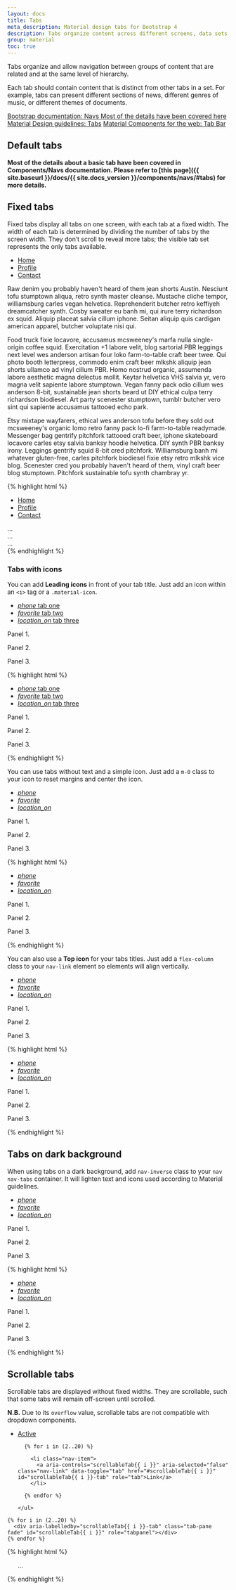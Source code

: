 ```yaml
---
layout: docs
title: Tabs
meta_description: Material design tabs for Bootstrap 4
description: Tabs organize content across different screens, data sets, and other interactions.
group: material
toc: true
---
```


Tabs organize and allow navigation between groups of content that are related and at the same level of hierarchy.

Each tab should contain content that is distinct from other tabs in a set. For example, tabs can present different sections of news, different genres of music, or different themes of documents.

<div class="list-group mt-lg-5">
    <a href="{{ site.baseurl }}/docs/{{ site.docs_version }}/components/buttons/" target="_blank" class="list-group-item list-group-item-action lgi-icon-bs">Bootstrap documentation: Navs
      <span class="d-block font-weight-normal text-black-secondary"> Most of the details have been covered here</span>
    </a>
    <a href="https://material.io/components/tabs/" target="_blank" class="list-group-item list-group-item-action lgi-icon-md">Material Design guidelines: Tabs</a>
    <a href="https://material-components.github.io/material-components-web-catalog/#/component/tabs" target="_blank" class="list-group-item list-group-item-action lgi-icon-mdc">Material Components for the web: Tab Bar</a>
</div>

## Default tabs

**Most of the details about a basic tab have been covered in Components/Navs documentation. Please refer to [this page]({{ site.baseurl }}/docs/{{ site.docs_version }}/components/navs/#tabs) for more details.**

## Fixed tabs

Fixed tabs display all tabs on one screen, with each tab at a fixed width. The width of each tab is determined by dividing the number of tabs by the screen width. They don’t scroll to reveal more tabs; the visible tab set represents the only tabs available.

<div class="bd-example bd-example-tabs">
  <ul class="nav nav-justified nav-tabs" id="myTab" role="tablist">
    <li class="nav-item">
      <a aria-controls="home" aria-selected="true" class="active nav-link show" data-toggle="tab" href="#home" id="home-tab" role="tab">Home</a>
    </li>
    <li class="nav-item">
      <a aria-controls="profile" aria-selected="false" class="nav-link" data-toggle="tab" href="#profile" id="profile-tab" role="tab">Profile</a>
    </li>
    <li class="nav-item">
      <a aria-controls="contact" aria-selected="false" class="nav-link" data-toggle="tab" href="#contact" id="contact-tab" role="tab">Contact</a>
    </li>
  </ul>
  <div class="tab-content" id="myTabContent">
    <div aria-labelledby="home-tab" class="tab-pane active fade show" id="home" role="tabpanel">
      <p>Raw denim you probably haven't heard of them jean shorts Austin. Nesciunt tofu stumptown aliqua, retro synth master cleanse. Mustache cliche tempor, williamsburg carles vegan helvetica. Reprehenderit butcher retro keffiyeh dreamcatcher synth. Cosby sweater eu banh mi, qui irure terry richardson ex squid. Aliquip placeat salvia cillum iphone. Seitan aliquip quis cardigan american apparel, butcher voluptate nisi qui.</p>
    </div>
    <div aria-labelledby="profile-tab" class="tab-pane fade" id="profile" role="tabpanel">
      <p>Food truck fixie locavore, accusamus mcsweeney's marfa nulla single-origin coffee squid. Exercitation +1 labore velit, blog sartorial PBR leggings next level wes anderson artisan four loko farm-to-table craft beer twee. Qui photo booth letterpress, commodo enim craft beer mlkshk aliquip jean shorts ullamco ad vinyl cillum PBR. Homo nostrud organic, assumenda labore aesthetic magna delectus mollit. Keytar helvetica VHS salvia yr, vero magna velit sapiente labore stumptown. Vegan fanny pack odio cillum wes anderson 8-bit, sustainable jean shorts beard ut DIY ethical culpa terry richardson biodiesel. Art party scenester stumptown, tumblr butcher vero sint qui sapiente accusamus tattooed echo park.</p>
    </div>
    <div aria-labelledby="contact-tab" class="tab-pane fade" id="contact" role="tabpanel">
      <p>Etsy mixtape wayfarers, ethical wes anderson tofu before they sold out mcsweeney's organic lomo retro fanny pack lo-fi farm-to-table readymade. Messenger bag gentrify pitchfork tattooed craft beer, iphone skateboard locavore carles etsy salvia banksy hoodie helvetica. DIY synth PBR banksy irony. Leggings gentrify squid 8-bit cred pitchfork. Williamsburg banh mi whatever gluten-free, carles pitchfork biodiesel fixie etsy retro mlkshk vice blog. Scenester cred you probably haven't heard of them, vinyl craft beer blog stumptown. Pitchfork sustainable tofu synth chambray yr.</p>
    </div>
  </div>
</div>

{% highlight html %}
<ul class="nav nav-justified nav-tabs" id="justifiedTab" role="tablist">
  <li class="nav-item">
    <a aria-controls="home" aria-selected="true" class="nav-link active" data-toggle="tab" href="#home" id="home-tab" role="tab">Home</a>
  </li>
  <li class="nav-item">
    <a aria-controls="profile" aria-selected="false" class="nav-link" data-toggle="tab" href="#profile" id="profile-tab" role="tab">Profile</a>
  </li>
  <li class="nav-item">
    <a aria-controls="contact" aria-selected="false" class="nav-link" data-toggle="tab" href="#contact" id="contact-tab" role="tab">Contact</a>
  </li>
</ul>
<div class="tab-content" id="justifiedTabContent">
  <div aria-labelledby="home-tab" class="tab-pane fade show active" id="home" role="tabpanel">...</div>
  <div aria-labelledby="profile-tab" class="tab-pane fade" id="profile" role="tabpanel">...</div>
  <div aria-labelledby="contact-tab" class="tab-pane fade" id="contact" role="tabpanel">...</div>
</div>
{% endhighlight %}

### Tabs with icons

You can add **Leading icons** in front of your tab title. Just add an icon within an `<i>` tag or a `.material-icon`.

<div class="bd-example bd-example-tabs">
  <ul class="nav nav-justified nav-tabs" id="justifiedTabWithIcons" role="tablist">
    <li class="nav-item">
      <a aria-controls="#" aria-selected="true" class="nav-link active" data-toggle="tab" href="#example2tab" id="example2" role="tab"><i class="material-icons">phone</i> tab one</a>
    </li>
    <li class="nav-item">
      <a aria-controls="profile" aria-selected="false" class="nav-link" data-toggle="tab" href="#example22tab" id="example22" role="tab"><i class="material-icons">favorite</i> tab two</a>
    </li>
    <li class="nav-item">
      <a aria-controls="contact" aria-selected="false" class="nav-link" data-toggle="tab" href="#example23tab" id="example23" role="tab"><i class="material-icons">location_on</i> tab three</a>
    </li>
  </ul>
  <div class="tab-content" id="myTabContentWithIcons">
    <div aria-labelledby="example2" class="tab-pane active fade show" id="example2tab" role="tabpanel">
      <p>Panel 1.</p>
    </div>
    <div aria-labelledby="example22" class="tab-pane fade" id="example22tab" role="tabpanel">
      <p>Panel 2.</p>
    </div>
    <div aria-labelledby="example23" class="tab-pane fade" id="example23tab" role="tabpanel">
      <p>Panel 3.</p>
    </div>
  </div>
</div>

{% highlight html %}
<ul class="nav nav-justified nav-tabs" id="justifiedTabWithIcons" role="tablist">
  <li class="nav-item">
    <a aria-controls="#" aria-selected="true" class="nav-link active" data-toggle="tab" href="#example2tab" id="example2" role="tab"><i class="material-icons">phone</i> tab one</a>
  </li>
  <li class="nav-item">
    <a aria-controls="profile" aria-selected="false" class="nav-link" data-toggle="tab" href="#example22tab" id="example22" role="tab"><i class="material-icons">favorite</i> tab two</a>
  </li>
  <li class="nav-item">
    <a aria-controls="contact" aria-selected="false" class="nav-link" data-toggle="tab" href="#example23tab" id="example23" role="tab"><i class="material-icons">location_on</i> tab three</a>
  </li>
</ul>
<div class="tab-content" id="myTabContentWithIcons">
  <div aria-labelledby="example2" class="tab-pane active fade show" id="example2tab" role="tabpanel">
    <p>Panel 1.</p>
  </div>
  <div aria-labelledby="example22" class="tab-pane fade" id="example22tab" role="tabpanel">
    <p>Panel 2.</p>
  </div>
  <div aria-labelledby="example23" class="tab-pane fade" id="example23tab" role="tabpanel">
    <p>Panel 3.</p>
  </div>
</div>
{% endhighlight %}

You can use tabs without text and a simple icon. Just add a `m-0` class to your icon to reset margins and center the icon.

<div class="bd-example bd-example-tabs">
  <ul class="nav nav-justified nav-tabs" id="justifiedTabWithIconsOnly" role="tablist">
    <li class="nav-item">
      <a aria-controls="example3tab" aria-selected="true" class="nav-link active" data-toggle="tab" href="#example3tab" id="example3" role="tab"><i class="material-icons">phone</i></a>
    </li>
    <li class="nav-item">
      <a aria-controls="example32tab" aria-selected="false" class="nav-link" data-toggle="tab" href="#example32tab" id="example32" role="tab"><i class="material-icons">favorite</i></a>
    </li>
    <li class="nav-item">
      <a aria-controls="example33tab" aria-selected="false" class="nav-link" data-toggle="tab" href="#example33tab" id="example33" role="tab"><i class="material-icons">location_on</i></a>
    </li>
  </ul>
  <div class="tab-content" id="myTabContentWithIconsOnly">
    <div aria-labelledby="example3" class="tab-pane active fade show" id="example3tab" role="tabpanel">
      <p>Panel 1.</p>
    </div>
    <div aria-labelledby="example32" class="tab-pane fade" id="example32tab" role="tabpanel">
      <p>Panel 2.</p>
    </div>
    <div aria-labelledby="example33" class="tab-pane fade" id="example33tab" role="tabpanel">
      <p>Panel 3.</p>
    </div>
  </div>
</div>

{% highlight html %}
<ul class="nav nav-justified nav-tabs" id="justifiedTabWithIconsOnly" role="tablist">
  <li class="nav-item">
    <a aria-controls="example3tab" aria-selected="true" class="nav-link active" data-toggle="tab" href="#example3tab" id="example3" role="tab"><i class="material-icons">phone</i></a>
  </li>
  <li class="nav-item">
    <a aria-controls="example32tab" aria-selected="false" class="nav-link" data-toggle="tab" href="#example32tab" id="example32" role="tab"><i class="material-icons">favorite</i></a>
  </li>
  <li class="nav-item">
    <a aria-controls="example33tab" aria-selected="false" class="nav-link" data-toggle="tab" href="#example33tab" id="example33" role="tab"><i class="material-icons">location_on</i></a>
  </li>
</ul>
<div class="tab-content" id="myTabContentWithIconsOnly">
  <div aria-labelledby="example3" class="tab-pane active fade show" id="example3tab" role="tabpanel">
    <p>Panel 1.</p>
  </div>
  <div aria-labelledby="example32" class="tab-pane fade" id="example32tab" role="tabpanel">
    <p>Panel 2.</p>
  </div>
  <div aria-labelledby="example33" class="tab-pane fade" id="example33tab" role="tabpanel">
    <p>Panel 3.</p>
  </div>
</div>
{% endhighlight %}

You can also use a **Top icon** for your tabs titles. Just add a `flex-column` class to your `nav-link` element so elements will align vertically.

<div class="bd-example bd-example-tabs">
  <ul class="nav nav-justified nav-tabs" id="justifiedTabVertical" role="tablist">
    <li class="nav-item">
      <a aria-controls="example4tab" aria-selected="true" class="nav-link flex-column active" data-toggle="tab" href="#example4tab" id="example4" role="tab"><i class="material-icons">phone</i></a>
    </li>
    <li class="nav-item">
      <a aria-controls="example42tab" aria-selected="false" class="nav-link flex-column" data-toggle="tab" href="#example42tab" id="example42" role="tab"><i class="material-icons">favorite</i></a>
    </li>
    <li class="nav-item">
      <a aria-controls="example43tab" aria-selected="false" class="nav-link flex-column" data-toggle="tab" href="#example43tab" id="example43" role="tab"><i class="material-icons">location_on</i></a>
    </li>
  </ul>
  <div class="tab-content" id="myTabContentVertical">
    <div aria-labelledby="example4" class="tab-pane active fade show" id="example4tab" role="tabpanel">
      <p>Panel 1.</p>
    </div>
    <div aria-labelledby="example42" class="tab-pane fade" id="example42tab" role="tabpanel">
      <p>Panel 2.</p>
    </div>
    <div aria-labelledby="example43" class="tab-pane fade" id="example43tab" role="tabpanel">
      <p>Panel 3.</p>
    </div>
  </div>
</div>

{% highlight html %}
<ul class="nav nav-justified nav-tabs" id="justifiedTabVertical" role="tablist">
  <li class="nav-item">
    <a aria-controls="example4tab" aria-selected="true" class="nav-link flex-column active" data-toggle="tab" href="#example4tab" id="example4" role="tab"><i class="material-icons">phone</i></a>
  </li>
  <li class="nav-item">
    <a aria-controls="example42tab" aria-selected="false" class="nav-link flex-column" data-toggle="tab" href="#example42tab" id="example42" role="tab"><i class="material-icons">favorite</i></a>
  </li>
  <li class="nav-item">
    <a aria-controls="example43tab" aria-selected="false" class="nav-link flex-column" data-toggle="tab" href="#example43tab" id="example43" role="tab"><i class="material-icons">location_on</i></a>
  </li>
</ul>
<div class="tab-content" id="myTabContentVertical">
  <div aria-labelledby="example4" class="tab-pane active fade show" id="example4tab" role="tabpanel">
    <p>Panel 1.</p>
  </div>
  <div aria-labelledby="example42" class="tab-pane fade" id="example42tab" role="tabpanel">
    <p>Panel 2.</p>
  </div>
  <div aria-labelledby="example43" class="tab-pane fade" id="example43tab" role="tabpanel">
    <p>Panel 3.</p>
  </div>
</div>
{% endhighlight %}

## Tabs on dark background

When using tabs on a dark background, add `nav-inverse` class to your `nav nav-tabs` container. It will lighten text and icons used according to Material guidelines.

<div class="bd-example bd-example-tabs">
  <div class="pt-2 bg-primary">
    <ul class="nav nav-justified nav-tabs nav-inverse" id="justifiedTabInverse" role="tablist">
      <li class="nav-item">
        <a aria-controls="example5tab" aria-selected="true" class="nav-link flex-column active" data-toggle="tab" href="#example5tab" id="example5" role="tab"><i class="material-icons">phone</i></a>
      </li>
      <li class="nav-item">
        <a aria-controls="example52tab" aria-selected="false" class="nav-link flex-column" data-toggle="tab" href="#example52tab" id="example52" role="tab"><i class="material-icons">favorite</i></a>
      </li>
      <li class="nav-item">
        <a aria-controls="example53tab" aria-selected="false" class="nav-link flex-column" data-toggle="tab" href="#example53tab" id="example53" role="tab"><i class="material-icons">location_on</i></a>
      </li>
    </ul>
  </div>
  <div class="tab-content" id="myTabContentInverse">
    <div aria-labelledby="example5" class="tab-pane active fade show" id="example5tab" role="tabpanel">
      <p>Panel 1.</p>
    </div>
    <div aria-labelledby="example52" class="tab-pane fade" id="example52tab" role="tabpanel">
      <p>Panel 2.</p>
    </div>
    <div aria-labelledby="example53" class="tab-pane fade" id="example53tab" role="tabpanel">
      <p>Panel 3.</p>
    </div>
  </div>
</div>

{% highlight html %}
<div class="pt-2 bg-primary">
  <ul class="nav nav-justified nav-tabs nav-inverse" id="justifiedTabInverse" role="tablist">
    <li class="nav-item">
      <a aria-controls="example5tab" aria-selected="true" class="nav-link flex-column active" data-toggle="tab" href="#example5tab" id="example5" role="tab"><i class="material-icons">phone</i></a>
    </li>
    <li class="nav-item">
      <a aria-controls="example52tab" aria-selected="false" class="nav-link flex-column" data-toggle="tab" href="#example52tab" id="example52" role="tab"><i class="material-icons">favorite</i></a>
    </li>
    <li class="nav-item">
      <a aria-controls="example53tab" aria-selected="false" class="nav-link flex-column" data-toggle="tab" href="#example53tab" id="example53" role="tab"><i class="material-icons">location_on</i></a>
    </li>
  </ul>
</div>
<div class="tab-content" id="myTabContentInverse">
  <div aria-labelledby="example5" class="tab-pane active fade show" id="example5tab" role="tabpanel">
    <p>Panel 1.</p>
  </div>
  <div aria-labelledby="example52" class="tab-pane fade" id="example52tab" role="tabpanel">
    <p>Panel 2.</p>
  </div>
  <div aria-labelledby="example53" class="tab-pane fade" id="example53tab" role="tabpanel">
    <p>Panel 3.</p>
  </div>
</div>
{% endhighlight %}

## Scrollable tabs

Scrollable tabs are displayed without fixed widths. They are scrollable, such that some tabs will remain off-screen until scrolled.

**N.B.** Due to its `overflow` value, scrollable tabs are not compatible with dropdown components.

<div class="bd-example bd-example-tabs">
  <div class="nav-tabs-scrollable">
    <ul class="nav nav-tabs" id="scrollableTab" role="tablist">
      <li class="nav-item">
        <a aria-controls="scrollableTab1" aria-selected="true" class="nav-link active" data-toggle="tab" href="#scrollableTab1" id="scrollableTab1-tab" role="tab">Active</a>
      </li>

      {% for i in (2..20) %}

        <li class="nav-item">
          <a aria-controls="scrollableTab{{ i }}" aria-selected="false" class="nav-link" data-toggle="tab" href="#scrollableTab{{ i }}" id="scrollableTab{{ i }}-tab" role="tab">Link</a>
        </li>

      {% endfor %}

    </ul>
  </div>
  <div class="tab-content" id="scrollableTabContent">
    <div aria-labelledby="scrollableTab1-tab" class="tab-pane fade show active" id="scrollableTab1" role="tabpanel"></div>

    {% for i in (2..20) %}
      <div aria-labelledby="scrollableTab{{ i }}-tab" class="tab-pane fade" id="scrollableTab{{ i }}" role="tabpanel"></div>
    {% endfor %}

  </div>
</div>

{% highlight html %}
<div class="nav-tabs-scrollable">
  <ul class="nav nav-tabs" id="scrollableTab" role="tablist">...</ul>
</div>
{% endhighlight %}
